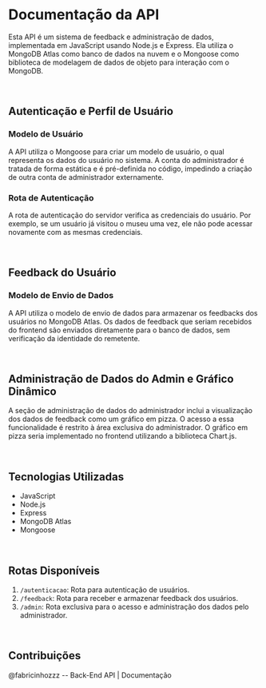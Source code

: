 
# Documentação da API

Esta API é um sistema de feedback e administração de dados, implementada em JavaScript usando Node.js e Express. Ela utiliza o MongoDB Atlas como banco de dados na nuvem e o Mongoose como biblioteca de modelagem de dados de objeto para interação com o MongoDB.

<br>

## Autenticação e Perfil de Usuário

### Modelo de Usuário

A API utiliza o Mongoose para criar um modelo de usuário, o qual representa os dados do usuário no sistema. A conta do administrador é tratada de forma estática e é pré-definida no código, impedindo a criação de outra conta de administrador externamente.

### Rota de Autenticação

A rota de autenticação do servidor verifica as credenciais do usuário. Por exemplo, se um usuário já visitou o museu uma vez, ele não pode acessar novamente com as mesmas credenciais.

<br>

## Feedback do Usuário

### Modelo de Envio de Dados

A API utiliza o modelo de envio de dados para armazenar os feedbacks dos usuários no MongoDB Atlas. Os dados de feedback que seriam recebidos do frontend são enviados diretamente para o banco de dados, sem verificação da identidade do remetente.

<br>

## Administração de Dados do Admin e Gráfico Dinâmico

A seção de administração de dados do administrador inclui a visualização dos dados de feedback como um gráfico em pizza. O acesso a essa funcionalidade é restrito à área exclusiva do administrador. O gráfico em pizza seria implementado no frontend utilizando a biblioteca Chart.js.

<br>

## Tecnologias Utilizadas

- JavaScript
- Node.js
- Express
- MongoDB Atlas
- Mongoose

<br>

## Rotas Disponíveis

1. `/autenticacao`: Rota para autenticação de usuários.
2. `/feedback`: Rota para receber e armazenar feedback dos usuários.
3. `/admin`: Rota exclusiva para o acesso e administração dos dados pelo administrador.

<br>

## Contribuições

@fabricinhozzz -- Back-End API | Documentação <br>
